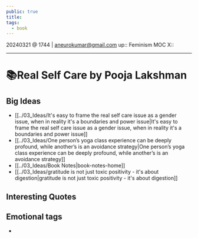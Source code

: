 ```yaml
---
public: true
title: 
tags:
  - book
---
```

20240321 @ 1744 | aneurokumar@gmail.com
up:: Feminism MOC
X:: 

---
# 📚Real Self Care by Pooja Lakshman

## Big Ideas
- [[../03_Ideas/It's easy to frame the real self care issue as a gender issue, when in reality it's a boundaries and power issue|It's easy to frame the real self care issue as a gender issue, when in reality it's a boundaries and power issue]]
- [[../03_Ideas/One person’s yoga class experience can be deeply profound, while another’s is an avoidance strategy|One person’s yoga class experience can be deeply profound, while another’s is an avoidance strategy]]
- [[../03_Ideas/Book Notes|book-notes-home]]
- [[../03_Ideas/gratitude is not just toxic positivity - it's about digestion|gratitude is not just toxic positivity - it's about digestion]]


## Interesting Quotes

## Emotional tags
* 